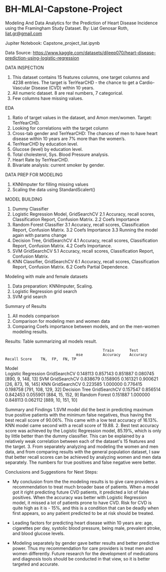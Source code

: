 # BH-MLAI-Capstone-Project

Modeling And Data Analytics for the Prediction of Heart Disease Incidence using the Framingham Study Dataset.
By: Liat Genosar Roth, liat.gr@gmail.com

Jupiter Notebook: Capstone_project_liat.ipynb

Data Source:
https://www.kaggle.com/datasets/dileep070/heart-disease-prediction-using-logistic-regression

DATA INSPECTION
1. This dataset contains 15 features columns, one target columns and 4238 entries. The target is TenYearCHD - the chance to get a Cardio-Vascular Disease (CVD) within 10 years.
2. All numeric dataset. 8 are real numbers, 7 categorical.
3. Few columns have missing values.

EDA
1. Ratio of target values in the dataset, and Amon men/women. Target: TenYearCHD.
2. Looking for correlations with the target column
3. Cross-tab gender and TenYearCHD: The chances of men to have heart disease within 10 years are 7% more than the women’s.
4. TenYearCHD by education level.
5. Glucose (level) by education level.
6. Total cholesterol, Sys. Blood Pressure analysis.
7. Heart Rate by TenYearCHD.
8. Bivariate analysis: current smoker by gender.

DATA PREP FOR MODELING
1. KNNImputer for filling missing values
2. Scaling the data using StandardScalert()

MODEL BUILDING
1. Dummy Classifier
2. Logistic Regression Model, GridSearchCV
    2.1 Accuracy, recall scores, Classification Report, Confusion Matrix.
    2.2 Coefs Importance
3. Random Forest Classifier
    3.1 Accuracy, recall scores, Classification Report, Confusion Matrix.
    3.2 Coefs Importance
    3.3 Running the model again with params change
4. Decision Tree, GridSearchCV
    4.1 Accuracy, recall scores, Classification Report, Confusion Matrix.
    4.2 Coefs Importance.
5. SVM GridSearchCV
    5.1 Accuracy, recall scores, Classification Report, Confusion Matrix.
6. KNN Classifier, GridSearchCV
    6.1 Accuracy, recall scores, Classification Report, Confusion Matrix.
    6.2 Coefs Partial Dependence.

Modeling with male and female datasets
1. Data preparation: KNNImputer, Scaling.
2. Logistic Regression grid search
3. SVM grid search

Summary of Results
1. All models comparison
2. Comparison for modeling men and women data
3. Comparing Coefs importance between models, and on the men-women modeling results.

Results: Table summarizing all models result.

                                                Train       Test
                                    mse	        Accuracy	Accuracy	Recall Score	TN,  FP,  FN, TP
Model					
Logistic Regression GridSearchCV	0.148113	0.857143	0.851887	0.080745	    [890,  9, 148, 13]
SVM GridSearchCV	                0.838679	0.158905	0.161321	0.900621	    [26,  873, 16, 145]
KNN GridSearchCV	                0.223585	1.000000	0.776415	0.198758	    [791, 108, 129, 32]
Decision Tree GridSearchCV	        0.157547	0.856514	0.842453	0.055901	    [884, 15,  152, 9]
Random Forest	                    0.151887	1.000000	0.848113	0.062112	    [889, 10,  151, 10]


Summary and Findings
1.SVM model did the best in predicting maximum true positive patients with the minimum false negatives, thus having the best recall score of 90.06%. This came with a low test accuracy of 16.13%. KNN model came second with a recall score of 19.88.
2. Best test accuracy score was achieved by the Logistic Regression model, 85.19%, which is only by little better than the dummy classifier. This can be explained by a relatively weak correlation between each of the dataset's 15 features and the target.
3. From separately analyzing and modeling the women and men data, and from comparing results with the general population dataset, I saw that better recall scores can be achieved by analyzing women and men data separately. The numbers for true positives and false negative were better.

Conclusions and Suggestions for Next Steps:

* My conclusion from the the modeling results is to give care providers a recommendation to treat much broader base of patients. When a model got it right predicting future CVD patients, it predicted a lot of false positives. When the accuracy was better with Logistic Regression model, it missed a lot of patients prone to have CVD. Risk for CVD is quite high as it is - 15%, and this is a condition that can be deadly when first appears, so any patient predicted to be at risk should be treated.

* Leading factors for predicting heart disease within 10 years are: age, cigarettes per day, systolic blood pressure, being male, prevalent stroke, and blood glucose levels.

* Modeling separately by gender gave better results and better predictive power. Thus my recommendation for care providers is treat men and women differently. Future research for the development of medications and diagnosis tools should be conducted in that view, so it is better targeted and accurate.


